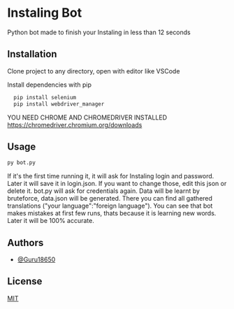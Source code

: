 
# Instaling Bot

Python bot made to finish your Instaling in less than 12 seconds



## Installation

Clone project to any directory, open with editor like VSCode

Install dependencies with pip

```bash
  pip install selenium
  pip install webdriver_manager
```
YOU NEED CHROME AND CHROMEDRIVER INSTALLED
https://chromedriver.chromium.org/downloads

## Usage

```python
py bot.py
```
If it's the first time running it, it will ask for Instaling login and password. Later it will save it in login.json. If you want to change those, edit this json or delete it. bot.py will ask for credentials again. Data will be learnt by bruteforce, data.json will be generated. There you can find all gathered translations ("your language":"foreign language"). You can see that bot makes mistakes at first few runs, thats because it is learning new words. Later it will be 100% accurate. 



## Authors

- [@Guru18650](https://github.com/Guru18650)


## License

[MIT](https://choosealicense.com/licenses/mit/)

